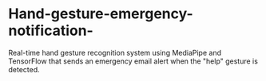 # Hand-gesture-emergency-notification-
Real-time hand gesture recognition system using MediaPipe and TensorFlow that sends an emergency email alert when the "help" gesture is detected.
